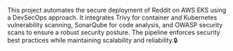This project automates the secure deployment of Reddit on AWS EKS using a DevSecOps approach. It integrates Trivy for container and Kubernetes vulnerability scanning, SonarQube for code analysis, and OWASP security scans to ensure a robust security posture. The pipeline enforces security best practices while maintaining scalability and reliability.🔒
